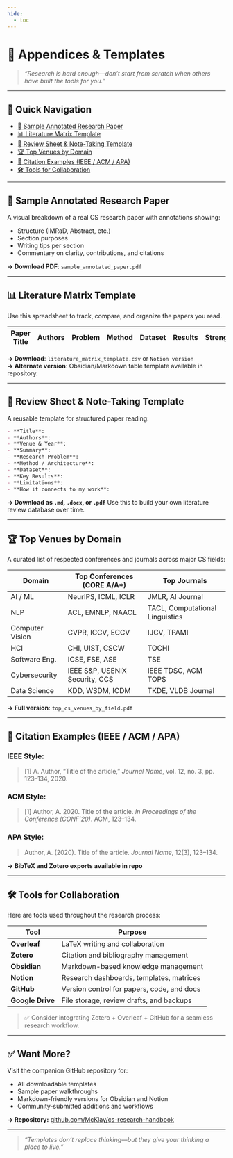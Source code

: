 ```yaml
---
hide:
  - toc
---
```


# 📁 Appendices & Templates

> *“Research is hard enough—don’t start from scratch when others have built the tools for you.”*

---

## 🔖 Quick Navigation

- [📄 Sample Annotated Research Paper](#sample-annotated-research-paper)
- [📊 Literature Matrix Template](#literature-matrix-template)
- [📝 Review Sheet & Note-Taking Template](#review-sheet--note-taking-template)
- [🏆 Top Venues by Domain](#top-venues-by-domain)
- [🧾 Citation Examples (IEEE / ACM / APA)](#citation-examples-ieee--acm--apa)
- [🛠️ Tools for Collaboration](#tools-for-collaboration)

---

## 📄 Sample Annotated Research Paper

A visual breakdown of a real CS research paper with annotations showing:

- Structure (IMRaD, Abstract, etc.)
- Section purposes
- Writing tips per section
- Commentary on clarity, contributions, and citations

**→ Download PDF**: `sample_annotated_paper.pdf`

---

## 📊 Literature Matrix Template

Use this spreadsheet to track, compare, and organize the papers you read.

| Paper Title | Authors | Problem | Method | Dataset | Results | Strengths | Limitations | Notes |
|-------------|---------|---------|--------|---------|---------|-----------|-------------|-------|

**→ Download**: `literature_matrix_template.csv` or `Notion version`  
**→ Alternate version**: Obsidian/Markdown table template available in repository.

---

## 📝 Review Sheet & Note-Taking Template

A reusable template for structured paper reading:

```markdown
- **Title**:  
- **Authors**:  
- **Venue & Year**:  
- **Summary**:  
- **Research Problem**:  
- **Method / Architecture**:  
- **Dataset**:  
- **Key Results**:  
- **Limitations**:  
- **How it connects to my work**:  
````

**→ Download as `.md`, `.docx`, or `.pdf`**
Use this to build your own literature review database over time.

---

## 🏆 Top Venues by Domain

A curated list of respected conferences and journals across major CS fields:

| Domain          | Top Conferences (CORE A/A\*)    | Top Journals                    |
| --------------- | ------------------------------- | ------------------------------- |
| AI / ML         | NeurIPS, ICML, ICLR             | JMLR, AI Journal                |
| NLP             | ACL, EMNLP, NAACL               | TACL, Computational Linguistics |
| Computer Vision | CVPR, ICCV, ECCV                | IJCV, TPAMI                     |
| HCI             | CHI, UIST, CSCW                 | TOCHI                           |
| Software Eng.   | ICSE, FSE, ASE                  | TSE                             |
| Cybersecurity   | IEEE S\&P, USENIX Security, CCS | IEEE TDSC, ACM TOPS             |
| Data Science    | KDD, WSDM, ICDM                 | TKDE, VLDB Journal              |

**→ Full version**: `top_cs_venues_by_field.pdf`

---

## 🧾 Citation Examples (IEEE / ACM / APA)

### IEEE Style:

> \[1] A. Author, “Title of the article,” *Journal Name*, vol. 12, no. 3, pp. 123–134, 2020.

### ACM Style:

> \[1] Author, A. 2020. Title of the article. *In Proceedings of the Conference (CONF’20)*. ACM, 123–134.

### APA Style:

> Author, A. (2020). Title of the article. *Journal Name*, 12(3), 123–134.

**→ BibTeX and Zotero exports available in repo**

---

## 🛠️ Tools for Collaboration

Here are tools used throughout the research process:

| Tool             | Purpose                                    |
| ---------------- | ------------------------------------------ |
| **Overleaf**     | LaTeX writing and collaboration            |
| **Zotero**       | Citation and bibliography management       |
| **Obsidian**     | Markdown-based knowledge management        |
| **Notion**       | Research dashboards, templates, matrices   |
| **GitHub**       | Version control for papers, code, and docs |
| **Google Drive** | File storage, review drafts, and backups   |

> ✅ Consider integrating Zotero + Overleaf + GitHub for a seamless research workflow.

---

## ✅ Want More?

Visit the companion GitHub repository for:

* All downloadable templates
* Sample paper walkthroughs
* Markdown-friendly versions for Obsidian and Notion
* Community-submitted additions and workflows

**→ Repository:** [github.com/McKlay/cs-research-handbook](https://github.com/McKlay/research-starter-handbook)

---

> *“Templates don’t replace thinking—but they give your thinking a place to live.”*
